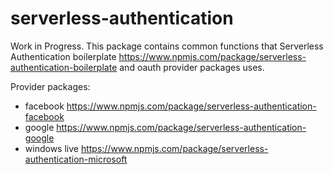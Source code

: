 # serverless-authentication

Work in Progress. This package contains common functions that Serverless Authentication boilerplate https://www.npmjs.com/package/serverless-authentication-boilerplate and oauth provider packages uses.

Provider packages:

* facebook https://www.npmjs.com/package/serverless-authentication-facebook
* google https://www.npmjs.com/package/serverless-authentication-google
* windows live https://www.npmjs.com/package/serverless-authentication-microsoft